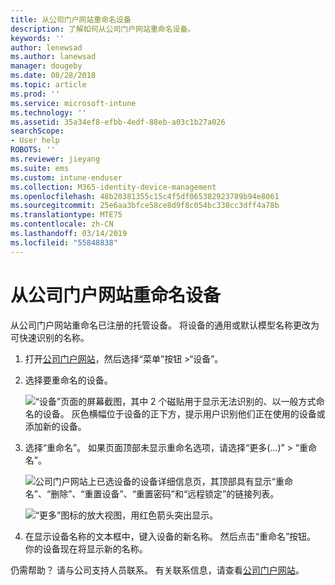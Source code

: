 ```yaml
---
title: 从公司门户网站重命名设备
description: 了解如何从公司门户网站重命名设备。
keywords: ''
author: lenewsad
ms.author: lanewsad
manager: dougeby
ms.date: 08/28/2018
ms.topic: article
ms.prod: ''
ms.service: microsoft-intune
ms.technology: ''
ms.assetid: 35a34ef8-efbb-4edf-88eb-a03c1b27a026
searchScope:
- User help
ROBOTS: ''
ms.reviewer: jieyang
ms.suite: ems
ms.custom: intune-enduser
ms.collection: M365-identity-device-management
ms.openlocfilehash: 48b20381355c15c4f5df065382923789b94e8061
ms.sourcegitcommit: 25e6aa3bfce58ce8d9f8c054bc338cc3dff4a78b
ms.translationtype: MTE75
ms.contentlocale: zh-CN
ms.lasthandoff: 03/14/2019
ms.locfileid: "55848838"
---
```

# <a name="rename-your-device-from-the-company-portal-website"></a>从公司门户网站重命名设备

从公司门户网站重命名已注册的托管设备。 将设备的通用或默认模型名称更改为可快速识别的名称。

1. 打开[公司门户网站](https://portal.manage.microsoft.com)，然后选择“菜单”按钮 >“设备”。  

2. 选择要重命名的设备。

    ![“设备”页面的屏幕截图，其中 2 个磁贴用于显示无法识别的、以一般方式命名的设备。 灰色横幅位于设备的正下方，提示用户识别他们正在使用的设备或添加新的设备。](./media/rename-reset-device-step2-1808.png)   

3. 选择“重命名”。 如果页面顶部未显示重命名选项，请选择“更多(…)” > “重命名”。   

   ![公司门户网站上已选设备的设备详细信息页，其顶部具有显示“重命名”、“删除”、“重置设备”、“重置密码”和“远程锁定”的链接列表。 ](./media/rename-reset-device-1808.png)   

    ![“更多”图标的放大视图，用红色箭头突出显示。](./media/rename-reset-device-step3-more-1808.png)  

4. 在显示设备名称的文本框中，键入设备的新名称。 然后点击“重命名”按钮。 你的设备现在将显示新的名称。  

仍需帮助？ 请与公司支持人员联系。 有关联系信息，请查看[公司门户网站](https://go.microsoft.com/fwlink/?linkid=2010980)。  
